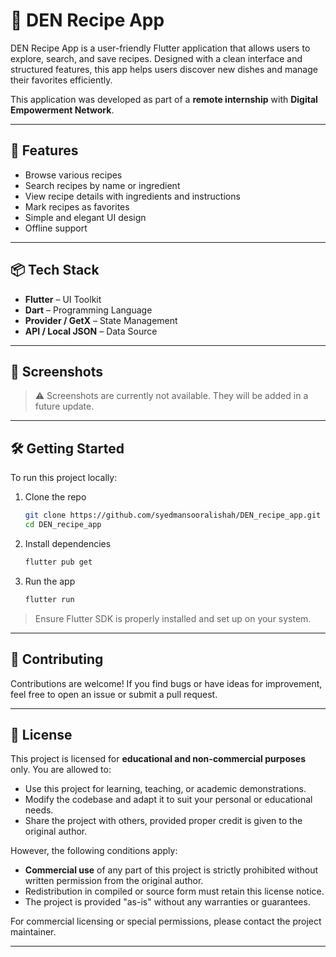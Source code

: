 # 🍲 DEN Recipe App

DEN Recipe App is a user-friendly Flutter application that allows users to explore, search, and save recipes. Designed with a clean interface and structured features, this app helps users discover new dishes and manage their favorites efficiently.

This application was developed as part of a **remote internship** with **Digital Empowerment Network**.

---

## 🚀 Features

* Browse various recipes
* Search recipes by name or ingredient
* View recipe details with ingredients and instructions
* Mark recipes as favorites
* Simple and elegant UI design
* Offline support

---

## 📦 Tech Stack

* **Flutter** – UI Toolkit
* **Dart** – Programming Language
* **Provider / GetX** – State Management
* **API / Local JSON** – Data Source 

---

## 📱 Screenshots

> ⚠️ Screenshots are currently not available. They will be added in a future update.

---

## 🛠️ Getting Started

To run this project locally:

1. Clone the repo

   ```bash
   git clone https://github.com/syedmansooralishah/DEN_recipe_app.git
   cd DEN_recipe_app
   ```

2. Install dependencies

   ```bash
   flutter pub get
   ```

3. Run the app

   ```bash
   flutter run
   ```

> Ensure Flutter SDK is properly installed and set up on your system.

---

## 🤝 Contributing

Contributions are welcome!
If you find bugs or have ideas for improvement, feel free to open an issue or submit a pull request.

---

## 📄 License

This project is licensed for **educational and non-commercial purposes** only. You are allowed to:

* Use this project for learning, teaching, or academic demonstrations.
* Modify the codebase and adapt it to suit your personal or educational needs.
* Share the project with others, provided proper credit is given to the original author.

However, the following conditions apply:

* **Commercial use** of any part of this project is strictly prohibited without written permission from the original author.
* Redistribution in compiled or source form must retain this license notice.
* The project is provided "as-is" without any warranties or guarantees.

For commercial licensing or special permissions, please contact the project maintainer.

---
